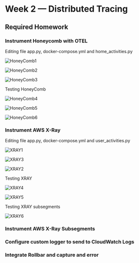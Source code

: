 # Week 2 — Distributed Tracing
## Required Homework
### Instrument Honeycomb with OTEL
Editing file app.py, docker-compose.yml and home_activities.py

![HoneyComb1](assets/HoneyComb1.png)

![HoneyComb2](assets/HoneyComb2.png)

![HoneyComb3](assets/HoneyComb3.png)

Testing HoneyComb

![HoneyComb4](assets/HoneyComb4.png)

![HoneyComb5](assets/HoneyComb5.png)

![HoneyComb6](assets/HoneyComb6.png)

### Instrument AWS X-Ray

Editing file app.py, docker-compose.yml and user_activities.py

![XRAY1](assets/XRAY1.png)

![XRAY3](assets/XRAY3.png)

![XRAY2](assets/XRAY2.png)

Testing XRAY

![XRAY4](assets/XRAY4.png)

![XRAY5](assets/XRAY5.png)

Testing XRAY subsegments

![XRAY6](assets/XRAY6.png)

### Instrument AWS X-Ray Subsegments



### Configure custom logger to send to CloudWatch Logs



### Integrate Rollbar and capture and error


